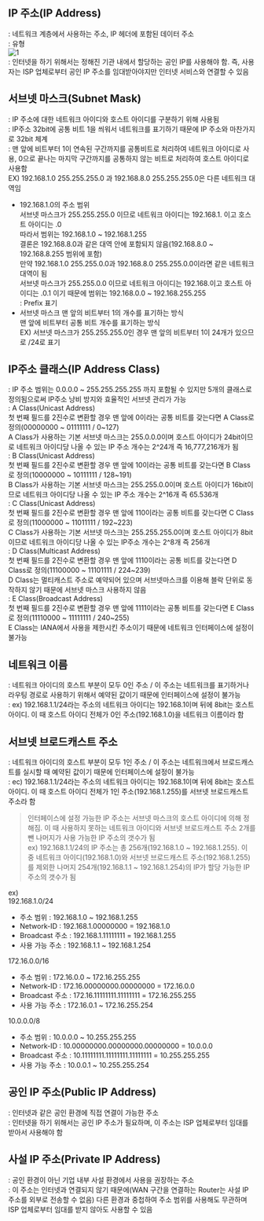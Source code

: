 ## IP 주소(IP Address)  
: 네트워크 계층에서 사용하는 주소, IP 헤더에 포함된 데이터 주소  
: 유형  
![1](https://img1.daumcdn.net/thumb/R1280x0/?scode=mtistory2&fname=https%3A%2F%2Fblog.kakaocdn.net%2Fdn%2Fbs1qkB%2Fbtrf0qW6jr7%2FGgfTynXKfPPsSX6KH4bmd1%2Fimg.png)  
: 인터넷을 하기 위해서는 정해진 기관 내에서 할당하는 공인 IP를 사용해야 함. 즉, 사용자는 ISP 업체로부터 공인 IP 주소를 임대받아야지만 인터넷 서비스와 연결할 수 있음  

## 서브넷 마스크(Subnet Mask)  
: IP 주소에 대한 네트워크 아이디와 호스트 아이디를 구분하기 위해 사용됨  
: IP주소 32bit에 공통 비트 1을 씌워서 네트워크를 표기하기 때문에 IP 주소와 마찬가지로 32bit 체계  
: 맨 앞에 비트부터 1이 연속된 구간까지를 공통비트로 처리하여 네트워크 아이디로 사용, 0으로 끝나는 마지막 구간까지를 공통하지 않는 비트로 처리하여 호스트 아이디로 사용함  
EX) 192.168.1.0 255.255.255.0 과 192.168.8.0 255.255.255.0은 다른 네트워크 대역임  
 - 192.168.1.0의 주소 범위  
   서브넷 마스크가 255.255.255.0 이므로 네트워크 아이디는 192.168.1. 이고 호스트 아이디는 .0  
   따라서 범위는 192.168.1.0 ~ 192.168.1.255  
   결론은 192.168.8.0과 같은 대역 안에 포함되지 않음(192.168.8.0 ~ 192.168.8.255 범위에 포함)  
   만약 192.168.1.0 255.255.0.0과 192.168.8.0 255.255.0.0이라면 같은 네트워크 대역이 됨  
   서브넷 마스크가 255.255.0.0 이므로 네트워크 아이디는 192.168.이고 호스트 아이디는 .0.1 이기 때문에 범위는 192.168.0.0 ~ 192.168.255.255  
: Prefix 표기  
 - 서브넷 마스크 맨 앞의 비트부터 1의 개수를 표기하는 방식  
   맨 앞에 비트부터 공통 비트 개수를 표기하는 방식  
   EX) 서브넷 마스크가 255.255.255.0인 경우 맨 앞의 비트부터 1이 24개가 있으므로 /24로 표기  

## IP주소 클래스(IP Address Class)  
: IP 주소 범위는 0.0.0.0 ~ 255.255.255.255 까지 포함될 수 있지만 5개의 클래스로 정의됨으로써 IP주소 낭비 방지와 효율적인 서브넷 관리가 가능  
: A Class(Unicast Address)  
첫 번째 필드를 2진수로 변환할 경우 맨 앞에 0이라는 공통 비트를 갖는다면 A Class로 정의(00000000 ~ 01111111 / 0~127)  
A Class가 사용하는 기본 서브넷 마스크는 255.0.0.0이며 호스트 아이디가 24bit이므로 네트워크 아이디당 나올 수 있는 IP 주소 개수는 2^24개 즉 16,777,216개가 됨  
: B Class(Unicast Address)  
첫 번째 필드를 2진수로 변환할 경우 맨 앞에 10이라는 공통 비트를 갖는다면 B Class로 정의(10000000 ~ 10111111 / 128~191)  
B Class가 사용하는 기본 서브넷 마스크는 255.255.0.0이며 호스트 아이디가 16bit이므로 네트워크 아이디당 나올 수 있는 IP 주소 개수는 2^16개 즉 65.536개  
: C Class(Unicast Address)  
첫 번째 필드를 2진수로 변환할 경우 맨 앞에 110이라는 공통 비트를 갖는다면 C Class로 정의(11000000 ~ 11011111 / 192~223)  
C Class가 사용하는 기본 서브넷 마스크는 255.255.255.0이며 호스트 아이디가 8bit이므로 네트워크 아이디당 나올 수 있는 IP주소 개수는 2^8개 즉 256개  
: D Class(Multicast Address)  
첫 번째 필드를 2진수로 변환할 경우 맨 앞에 1110이라는 공통 비트를 갖는다면 D Class로 정의(11100000 ~ 11101111 / 224~239)  
D Class는 멀티캐스트 주소로 예약되어 있으며 서브넷마스크를 이용해 블락 단위로 동작하지 않기 때문에 서브넷 마스크 사용하지 않음  
: E Class(Broadcast Address)  
첫 번째 필드를 2진수로 변환할 경우 맨 앞에 1111이라는 공통 비트를 갖는다면 E Class로 정의(11110000 ~ 11111111 / 240~255)  
E Class는 IANA에서 사용을 제한시킨 주소이기 때문에 네트워크 인터페이스에 설정이 불가능  

## 네트워크 이름  
: 네트워크 아이디의 호스트 부분이 모두 0인 주소 / 이 주소는 네트워크를 표기하거나 라우팅 경로로 사용하기 위해서 예약된 값이기 때문에 인터페이스에 설정이 불가능  
: ex) 192.168.1.1/24라는 주소의 네트워크 아이디는 192.168.1이며 뒤에 8bit는 호스트 아이디. 이 때 호스트 아이디 전체가 0인 주소(192.168.1.0)을 네트워크 이름이라 함  
## 서브넷 브로드캐스트 주소  
: 네트워크 아이디의 호스트 부분이 모두 1인 주소 / 이 주소는 네트워크에서 브로드캐스트를 실시할 때 예약된 값이기 때문에 인터페이스에 설정이 불가능  
: ec) 192.168.1.1/24라는 주소의 네트워크 아이디는 192.168.1이며 뒤에 8bit는 호스트 아이디. 이 때 호스트 아이디 전체가 1인 주소(192.168.1.255)를 서브넷 브로드캐스트 주소라 함  
> 인터페이스에 설정 가능한 IP 주소는 서브넷 마스크의 호스트 아이디에 의해 정해짐. 이 때 사용하지 못하는 네트워크 아이디와 서브넷 브로드캐스트 주소 2개를 뺀 나머지가 사용 가능한 IP 주소의 갯수가 됨  
 ex) 192.168.1.1/24의 IP 주소는 총 256개(192.168.1.0 ~ 192.168.1.255). 이 중 네트워크 아이디(192.168.1.0)와 서브넷 브로드캐스트 주소(192.168.1.255)를 제외한 나머지 254개(192.168.1.1 ~ 192.168.1.254)의 IP가 할당 가능한 IP 주소의 갯수가 됨  

ex)  
192.168.1.0/24  
- 주소 범위 : 192.168.1.0 ~ 192.168.1.255  
- Network-ID : 192.168.1.00000000 = 192.168.1.0  
- Broadcast 주소 : 192.168.1.11111111 = 192.168.1.255  
- 사용 가능 주소 : 192.168.1.1 ~ 192.168.1.254  

172.16.0.0/16  
- 주소 범위 : 172.16.0.0 ~ 172.16.255.255  
- Network-ID : 172.16.00000000.00000000 = 172.16.0.0  
- Broadcast 주소 : 172.16.11111111.11111111 = 172.16.255.255  
- 사용 가능 주소 : 172.16.0.1 ~ 172.16.255.254  

10.0.0.0/8  
- 주소 범위 : 10.0.0.0 ~ 10.255.255.255  
- Network-ID : 10.00000000.00000000.00000000 = 10.0.0.0  
- Broadcast 주소 : 10.11111111.11111111.11111111 = 10.255.255.255  
- 사용 가능 주소 : 10.0.0.1 ~ 10.255.255.254  

## 공인 IP 주소(Public IP Address)  
: 인터넷과 같은 공인 환경에 직접 연결이 가능한 주소  
: 인터넷을 하기 위해서는 공인 IP 주소가 필요하며, 이 주소는 ISP 업체로부터 임대를 받아서 사용해야 함  
## 사설 IP 주소(Private IP Address)  
: 공인 환경이 아닌 기업 내부 사설 환경에서 사용을 권장하는 주소  
: 이 주소는 인터넷과 연결되지 않기 때문에(WAN 구간을 연결하는 Router는 사설 IP 주소를 외부로 전송할 수 없음) 다른 환경과 중첩하여 주소 범위를 사용해도 무관하며 ISP 업체로부터 임대를 받지 않아도 사용할 수 있음